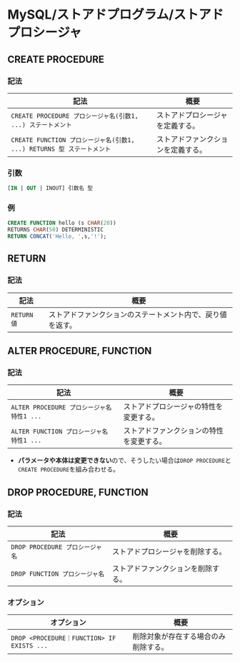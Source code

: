 # MySQL/ストアドプログラム/ストアドプロシージャ

## CREATE PROCEDURE

### 記法

| 記法                                                         | 概要                               |
| ------------------------------------------------------------ | ---------------------------------- |
| `CREATE PROCEDURE プロシージャ名(引数1, ...) ステートメント` | ストアドプロシージャを定義する。   |
| `CREATE FUNCTION プロシージャ名(引数1, ...) RETURNS 型 ステートメント` | ストアドファンクションを定義する。 |

### 引数

```sql
[IN | OUT | INOUT] 引数名 型
```

### 例

```sql
CREATE FUNCTION hello (s CHAR(20))
RETURNS CHAR(50) DETERMINISTIC
RETURN CONCAT('Hello, ',s,'!');
```

## RETURN

### 記法

| 記法        | 概要                                                       |
| ----------- | ---------------------------------------------------------- |
| `RETURN 値` | ストアドファンクションのステートメント内で、戻り値を返す。 |

## ALTER PROCEDURE, FUNCTION

### 記法

| 記法                                       | 概要                                     |
| ------------------------------------------ | ---------------------------------------- |
| `ALTER PROCEDURE プロシージャ名 特性1 ...` | ストアドプロシージャの特性を変更する。   |
| `ALTER FUNCTION プロシージャ名 特性1 ...`  | ストアドファンクションの特性を変更する。 |

- **パラメータや本体は変更できない**ので、そうしたい場合は`DROP PROCEDURE`と`CREATE PROCEDURE`を組み合わせる。

## DROP PROCEDURE, FUNCTION

### 記法

| 記法                            | 概要                               |
| ------------------------------- | ---------------------------------- |
| `DROP PROCEDURE プロシージャ名` | ストアドプロシージャを削除する。   |
| `DROP FUNCTION プロシージャ名`  | ストアドファンクションを削除する。 |

### オプション

| オプション                                 | 概要                                 |
| ------------------------------------------ | ------------------------------------ |
| `DROP <PROCEDURE｜FUNCTION> IF EXISTS ...` | 削除対象が存在する場合のみ削除する。 |
